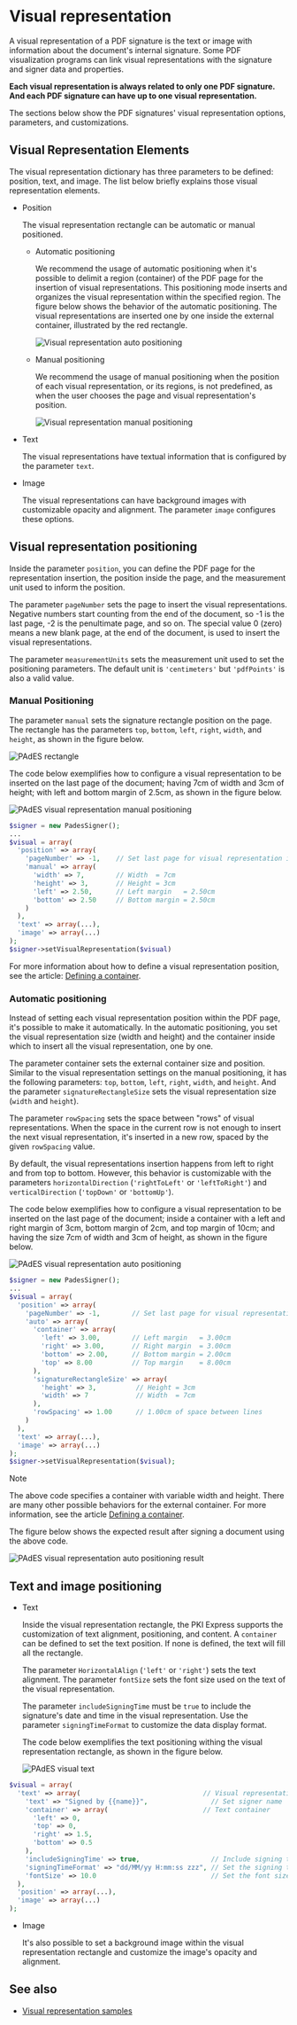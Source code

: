 ﻿# Visual representation

A visual representation of a PDF signature is the text or image with information about the document's internal signature. Some PDF visualization programs can link visual representations with the signature and signer data and properties. 

**Each visual representation is always related to only one PDF signature. And each PDF signature can have up to one visual representation.**

The sections below show the PDF signatures' visual representation options, parameters, and customizations.

## Visual Representation Elements

The visual representation dictionary has three parameters to be defined: position, text, and image. The list below briefly explains those visual representation elements.

* Position

  The visual representation rectangle can be automatic or manual positioned.

  * Automatic positioning

    We recommend the usage of automatic positioning when it's possible to delimit a region (container) of the PDF page for the insertion of visual representations. This positioning mode inserts and organizes the visual representation within the specified region. The figure below shows the behavior of the automatic positioning. The visual representations are inserted one by one inside the external container, illustrated by the red rectangle.

    ![Visual representation auto positioning](../../../../../images/pki-sdk/visual-rep-result-mini.png)

  * Manual positioning

    We recommend the usage of manual positioning when the position of each visual representation, or its regions, is not predefined, as when the user chooses the page and visual representation's position.

    ![Visual representation manual positioning](../../../../../images/pki-sdk/visual-rep-manual-mini.png)

* Text

  The visual representations have textual information that is configured by the parameter `text`.

* Image

  The visual representations can have background images with customizable opacity and alignment. The parameter `image` configures these options.

## Visual representation positioning

Inside the parameter `position`, you can define the PDF page for the representation insertion, the position inside the page, and the measurement unit used to inform the position.

The parameter `pageNumber` sets the page to insert the visual representations. Negative numbers start counting from the end of the document, so -1 is the last page, -2 is the penultimate page, and so on. The special value 0 (zero) means a new blank page, at the end of the document, is used to insert the visual representations.

The parameter `measurementUnits` sets the measurement unit used to set the positioning parameters. The default unit is `'centimeters'` but `'pdfPoints'` is also a valid value. 

### Manual Positioning

The parameter `manual` sets the signature rectangle position on the page. The rectangle has the parameters  `top`, `bottom`, `left`, `right`, `width`, and `height`, as shown in the figure below. 

![PAdES rectangle](../../../../../images/pki-sdk/pades-rectangle.png)

The code below exemplifies how to configure a visual representation to be inserted on the last page of the document; having 7cm of width and 3cm of height; with left and bottom margin of 2.5cm, as shown in the figure below. 

![PAdES visual representation manual positioning](../../../../../images/pki-sdk/pades-visual-rep-manual-pos.png)

```php 
$signer = new PadesSigner();
...
$visual = array(
  'position' => array(
    'pageNumber' => -1,    // Set last page for visual representation insertion
    'manual' => array(
      'width' => 7,        // Width  = 7cm
      'height' => 3,       // Height = 3cm
      'left' => 2.50,      // Left margin   = 2.50cm
      'bottom' => 2.50     // Bottom margin = 2.50cm
    )
  ),
  'text' => array(...),
  'image' => array(...)
);
$signer->setVisualRepresentation($visual)
```

For more information about how to define a visual representation position, see the article:
[Defining a container](containers.md).

### Automatic positioning

Instead of setting each visual representation position within the PDF page, it's possible to make it automatically. In the automatic positioning, you set the visual representation size (width and height) and the container inside which to insert all the visual representation, one by one.

The parameter container sets the external container size and position. Similar to the visual representation settings on the manual positioning, it has the following parameters: `top`, `bottom`, `left`, `right`, `width`, and `height`. And the parameter `signatureRectangleSize` sets the visual representation size (`width` and `height`).

The parameter `rowSpacing` sets the space between "rows" of visual representations. When the space in the current row is not enough to insert the next visual representation, it's inserted in a new row, spaced by the given `rowSpacing` value.
 
By default, the visual representations insertion happens from left to right and from top to bottom. However, this behavior is customizable with the parameters `horizontalDirection` (`'rightToLeft'` or `'leftToRight'`) and `verticalDirection` (`'topDown'` or `'bottomUp'`).

The code below exemplifies how to configure a visual representation to be inserted on the last page of the document; inside a container with a left and right margin of 3cm, bottom margin of 2cm, and top margin of 10cm; and having the size 7cm of width and 3cm of height, as shown in the figure below.

![PAdES visual representation auto positioning](../../../../../images/pki-sdk/auto-positioning.png)

```php 
$signer = new PadesSigner();
...
$visual = array(
  'position' => array(
    'pageNumber' => -1,        // Set last page for visual representations insertion
    'auto' => array(
      'container' => array(
        'left' => 3.00,        // Left margin   = 3.00cm
        'right' => 3.00,       // Right margin  = 3.00cm
        'bottom' => 2.00,      // Bottom margin = 2.00cm
        'top' => 8.00          // Top margin    = 8.00cm
      ),
      'signatureRectangleSize' => array(
        'height' => 3,          // Height = 3cm
        'width' => 7            // Width  = 7cm
      ),
      'rowSpacing' => 1.00      // 1.00cm of space between lines
    )
  ),
  'text' => array(...),
  'image' => array(...)
);
$signer->setVisualRepresentation($visual);
```

> [!NOTE]
> The above code specifies a container with variable width and height. There are many other possible behaviors for the external container. For more information, see the article [Defining a container](containers.md).

The figure below shows the expected result after signing a document using the above code. 

![PAdES visual representation auto positioning result](../../../../../images/pki-sdk/visual-rep-result.png)

## Text and image positioning

* Text

  Inside the visual representation rectangle, the PKI Express supports the customization of text alignment, positioning, and content. A `container` can be defined to set the text position. If none is defined, the text will fill all the rectangle.

  The parameter `HorizontalAlign` (`'left'` or `'right'`) sets the text alignment. The parameter `fontSize` sets the font size used on the text of the visual representation.

  The parameter `includeSigningTime` must be `true` to include the signature's date and time in the visual representation. Use the parameter `signingTimeFormat` to customize the data display format.

  The code below exemplifies the text positioning withing the visual representation rectangle, as shown in the figure below.

  ![PAdES visual text](../../../../../images/pki-sdk/pades-visual-text.png)

```php 
$visual = array(
  'text' => array(                               // Visual representation text
    'text' => "Signed by {{name}}",                // Set signer name
    'container' => array(                        // Text container
      'left' => 0,
      'top' => 0,
      'right' => 1.5,
      'bottom' => 0.5
    ),
    'includeSigningTime' => true,                  // Include signing time
    'signingTimeFormat' => "dd/MM/yy H:mm:ss zzz", // Set the signing time format
    'fontSize' => 10.0                             // Set the font size
  ),
  'position' => array(...),
  'image' => array(...)
);
```

* Image

  It's also possible to set a background image within the visual representation rectangle and customize the image's opacity and alignment.

## See also

* [Visual representation samples](samples.md)